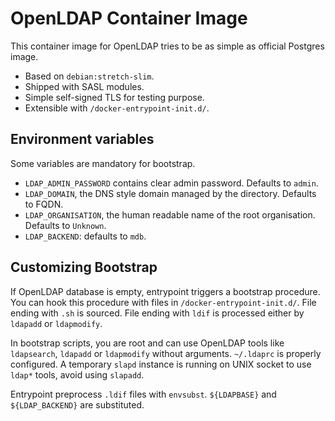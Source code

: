 # OpenLDAP Container Image

This container image for OpenLDAP tries to be as simple as official Postgres
image.

- Based on `debian:stretch-slim`.
- Shipped with SASL modules.
- Simple self-signed TLS for testing purpose.
- Extensible with `/docker-entrypoint-init.d/`.


## Environment variables

Some variables are mandatory for bootstrap.

- `LDAP_ADMIN_PASSWORD` contains clear admin password. Defaults to `admin`.
- `LDAP_DOMAIN`, the DNS style domain managed by the directory. Defaults to
  FQDN.
- `LDAP_ORGANISATION`, the human readable name of the root organisation.
  Defaults to `Unknown`.
- `LDAP_BACKEND`: defaults to `mdb`.


## Customizing Bootstrap

If OpenLDAP database is empty, entrypoint triggers a bootstrap procedure. You
can hook this procedure with files in `/docker-entrypoint-init.d/`. File ending
with `.sh` is sourced. File ending with `ldif` is processed either by `ldapadd`
or `ldapmodify`.

In bootstrap scripts, you are root and can use OpenLDAP tools like `ldapsearch`,
`ldapadd` or `ldapmodify` without arguments. `~/.ldaprc` is properly configured.
A temporary `slapd` instance is running on UNIX socket to use `ldap*` tools,
avoid using `slapadd`.

Entrypoint preprocess `.ldif` files with `envsubst`. `${LDAPBASE}` and
`${LDAP_BACKEND}` are substituted.
